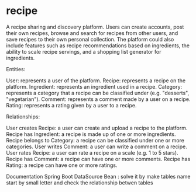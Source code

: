 # recipe
A recipe sharing and discovery platform. Users can create accounts, post their own recipes,
browse and search for recipes from other users, and save recipes to their own personal collection. 
The platform could also include features such as recipe recommendations based on ingredients,
the ability to scale recipe servings, and a shopping list generator for ingredients.

Entities:

User: represents a user of the platform.
Recipe: represents a recipe on the platform.
Ingredient: represents an ingredient used in a recipe.
Category: represents a category that a recipe can be classified under (e.g. "desserts", "vegetarian").
Comment: represents a comment made by a user on a recipe.
Rating: represents a rating given by a user to a recipe.

Relationships:

User creates Recipe: a user can create and upload a recipe to the platform.
Recipe has Ingredient: a recipe is made up of one or more ingredients.
Recipe belongs to Category: a recipe can be classified under one or more categories.
User writes Comment: a user can write a comment on a recipe.
User rates Recipe: a user can rate a recipe on a scale (e.g. 1 to 5 stars).
Recipe has Comment: a recipe can have one or more comments.
Recipe has Rating: a recipe can have one or more ratings.






Documentation 
Spring Boot DataSource Bean : solve it by make tables name start by small letter and check the relationship betwen tables
